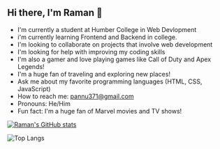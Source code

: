 ## Hi there, I'm Raman 👋

- I'm currently a student at Humber College in Web Devlopment
- i'm currently learning Frontend and Backend in college.
- I'm looking to collaborate on projects that involve web development
- I'm looking for help with improving my coding skills
- I'm also a gamer and love playing games like Call of Duty and Apex Legends!
- I'm a huge fan of traveling and exploring new places!
- Ask me about my favorite programming languages (HTML, CSS, JavaScript)
- How to reach me: pannu371@gmail.com
- Pronouns: He/Him
- Fun fact: I'm a huge fan of Marvel movies and TV shows!

[![Raman's GitHub stats](https://github-readme-stats.vercel.app/api?username=ramxnnn&show_icons=true&theme=radical)](https://github.com/ramxnnn/github-readme-stats)

![Top Langs](https://github-readme-stats.vercel.app/api/top-langs/?username=ramxnnn&hide_progress=true&theme=radical&layout=donut-vertical)